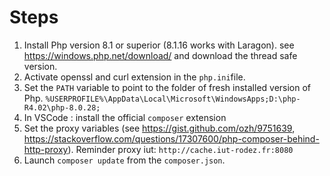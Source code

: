 # Steps

1. Install Php version 8.1 or superior (8.1.16 works with Laragon). see https://windows.php.net/download/ and download the thread safe version.
2. Activate openssl and curl extension in the `php.ini`file.
3. Set the `PATH` variable to point to the folder of fresh installed version of Php.
`%USERPROFILE%\AppData\Local\Microsoft\WindowsApps;D:\php-R4.02\php-8.0.28;`
4. In VSCode : install the official `composer` extension
5. Set the proxy variables (see https://gist.github.com/ozh/9751639, https://stackoverflow.com/questions/17307600/php-composer-behind-http-proxy).
Reminder proxy iut: `http://cache.iut-rodez.fr:8080`
5. Launch `composer update` from the `composer.json`.